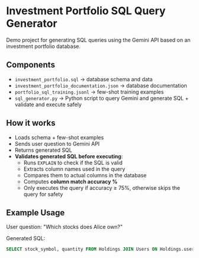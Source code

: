 # Investment Portfolio SQL Query Generator

Demo project for generating SQL queries using the Gemini API based on an investment portfolio database.

## Components

- `investment_portfolio.sql` → database schema and data
- `investment_portfolio_documentation.json` → database documentation
- `portfolio_sql_training.jsonl` → few-shot training examples
- `sql_generator.py` → Python script to query Gemini and generate SQL + validate and execute safely

## How it works

- Loads schema + few-shot examples
- Sends user question to Gemini API
- Returns generated SQL
- **Validates generated SQL before executing**:
  - Runs `EXPLAIN` to check if the SQL is valid
  - Extracts column names used in the query
  - Compares them to actual columns in the database
  - Computes **column match accuracy %**
  - Only executes the query if accuracy ≥ 75%, otherwise skips the query for safety

## Example Usage

User question: "Which stocks does Alice own?"

Generated SQL:

```sql
SELECT stock_symbol, quantity FROM Holdings JOIN Users ON Holdings.user_id = Users.id WHERE Users.name = 'Alice Johnson';
